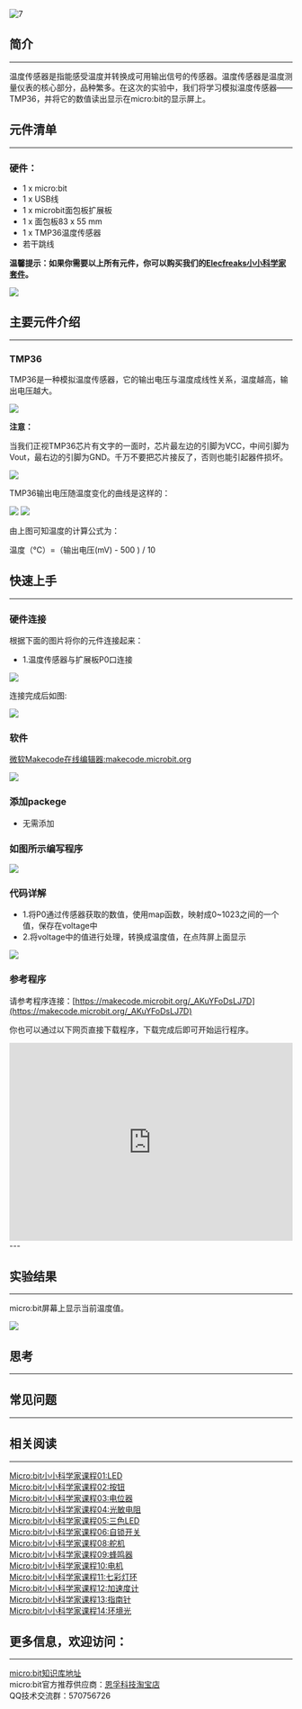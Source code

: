  ![7](https://i.imgur.com/fMCJitN.jpg)

## 简介
---
温度传感器是指能感受温度并转换成可用输出信号的传感器。温度传感器是温度测量仪表的核心部分，品种繁多。在这次的实验中，我们将学习模拟温度传感器——TMP36，并将它的数值读出显示在micro:bit的显示屏上。

## 元件清单
---
### 硬件：
- 1 x micro:bit
- 1 x USB线
- 1 x microbit面包板扩展板
- 1 x 面包板83 x 55 mm
- 1 x TMP36温度传感器  
- 若干跳线

**温馨提示：如果你需要以上所有元件，你可以购买我们的[Elecfreaks小小科学家套件](https://item.taobao.com/item.htm?spm=a1z10.1-c-s.w4024-17803785896.2.18dc3f94XOgpWg&id=562837851877&scene=taobao_shop)。**

![](https://i.imgur.com/W4tseua.jpg)

## 主要元件介绍
---
### TMP36

TMP36是一种模拟温度传感器，它的输出电压与温度成线性关系，温度越高，输出电压越大。

![](https://i.imgur.com/SDoXRcM.jpg)

**注意：**

当我们正视TMP36芯片有文字的一面时，芯片最左边的引脚为VCC，中间引脚为Vout，最右边的引脚为GND。千万不要把芯片接反了，否则也能引起器件损坏。

![](https://i.imgur.com/P6ZkUDh.jpg)

TMP36输出电压随温度变化的曲线是这样的：

![](https://i.imgur.com/5R7izFc.jpg)
![](https://i.imgur.com/U2c4qdp.jpg)

由上图可知温度的计算公式为：

温度（℃）=（输出电压(mV) - 500 ) / 10

## 快速上手
---
### 硬件连接
根据下面的图片将你的元件连接起来：

- 1.温度传感器与扩展板P0口连接

![](https://i.imgur.com/HnUeLBR.jpg)

连接完成后如图:

![](https://i.imgur.com/IAor80B.jpg)

### 软件

[微软Makecode在线编辑器:makecode.microbit.org](https://makecode.microbit.org/)

![](https://i.imgur.com/JHZUvh2.png)

### 添加packege
- 无需添加

### 如图所示编写程序

![](https://i.imgur.com/8kZxYpc.png)

### 代码详解
- 1.将P0通过传感器获取的数值，使用map函数，映射成0~1023之间的一个值，保存在voltage中
- 2.将voltage中的值进行处理，转换成温度值，在点阵屏上面显示

![](https://i.imgur.com/8kZxYpc.png)

### 参考程序
请参考程序连接：[https://makecode.microbit.org/_AKuYFoDsLJ7D](https://makecode.microbit.org/_AKuYFoDsLJ7D)

你也可以通过以下网页直接下载程序，下载完成后即可开始运行程序。

<div style="position:relative;height:0;padding-bottom:70%;overflow:hidden;"><iframe style="position:absolute;top:0;left:0;width:100%;height:100%;" src="https://makecode.microbit.org/#pub:_AKuYFoDsLJ7D" frameborder="0" sandbox="allow-popups allow-forms allow-scripts allow-same-origin"></iframe></div>  
---

## 实验结果
---
micro:bit屏幕上显示当前温度值。

![](https://i.imgur.com/b0w5PkN.gif)


## 思考
---

## 常见问题
---

## 相关阅读
---
[Micro:bit小小科学家课程01:LED](/Micro_bit_Starter_Kit_Lesson_01_LED_CN/)                        
[Micro:bit小小科学家课程02:按钮](/Micro_bit_Starter_Kit_Lesson_02_Button_CN/)   
[Micro:bit小小科学家课程03:电位器](/Micro_bit_Starter_Kit_Lesson_03_Trimpot_CN/)   
[Micro:bit小小科学家课程04:光敏电阻](/Micro_bit_Starter_Kit_Lesson_04_Photocell_CN/)   
[Micro:bit小小科学家课程05:三色LED](/Micro_bit_Starter_Kit_Lesson_05_RGB_LED_CN/)   
[Micro:bit小小科学家课程06:自锁开关](/Micro_bit_Starter_Kit_Lesson_06_Self_lock_Switch_CN/)   
[Micro:bit小小科学家课程08:舵机](/Micro_bit_Starter_Kit_Lesson_08_Servo_CN/)   
[Micro:bit小小科学家课程09:蜂鸣器](/Micro_bit_Starter_Kit_Lesson_09_Buzzer_CN/)   
[Micro:bit小小科学家课程10:电机](/Micro_bit_Starter_Kit_Lesson_10_Motor_CN/)   
[Micro:bit小小科学家课程11:七彩灯环](/Micro_bit_Starter_Kit_Lesson_11_Rainbow_LED_CN/)   
[Micro:bit小小科学家课程12:加速度计](/Micro_bit_Starter_Kit_Lesson_12_Accelerometer_CN/)   
[Micro:bit小小科学家课程13:指南针](/Micro_bit_Starter_Kit_Lesson_13_Compass_CN/)   
[Micro:bit小小科学家课程14:环境光](/Micro_bit_Starter_Kit_Lesson_14_Ambient_Light_CN/)    

## 更多信息，欢迎访问：
---
[micro:bit知识库地址](https://www.elecfreaks.com/learn-cn/)    
micro:bit官方推荐供应商：[恩孚科技淘宝店](https://shop69086944.taobao.com/?spm=a230r.7195193.1997079397.2.RSthR0)  
QQ技术交流群：570756726   



